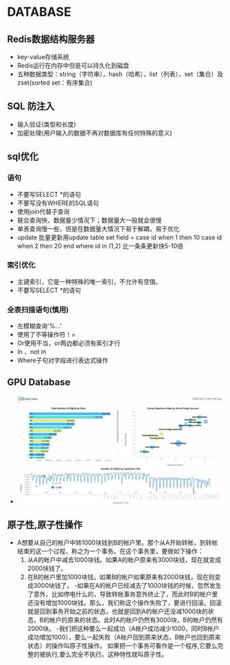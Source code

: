 # DATABASE
## Redis数据结构服务器
- key-value存储系统
- Redis运行在内存中但是可以持久化到磁盘
- 五种数据类型：string（字符串），hash（哈希），list（列表），set（集合）及zset(sorted set：有序集合)
## SQL 防注入
- 输入验证(类型和长度)
- 加密处理(用户输入的数据不再对数据库有任何特殊的意义)
## sql优化
### 语句
- 不要写SELECT *的语句
- 不要写没有WHERE的SQL语句
- 使用join代替子查询
- 联合查询快，数据量少情况下；数据量大一般就会很慢
- 单表查询慢一些，但是在数据量大情况下易于解耦，易于优化
- update 批量更新用update table set field = case id when 1 then 10 case id when 2 then 20 end where id in (1,2) 比一条条更新快5-10倍
### 索引优化
- 主键索引，它是一种特殊的唯一索引，不允许有空值。
- 不要写SELECT *的语句

### 全表扫描语句(慎用)
- 左模糊查询'%...'
- 使用了不等操作符！=
- Or使用不当，or两边都必须有索引才行
- In 、not in
- Where子句对字段进行表达式操作

## GPU Database
- ![avatar](https://raw.githubusercontent.com/mouse123/my-tips/master/image/gpu.gif)

## 原子性,原子性操作
- A想要从自己的帐户中转1000块钱到B的帐户里。那个从A开始转帐，到转帐结束的这一个过程，称之为一个事务。在这个事务里，要做如下操作：
   1. 从A的帐户中减去1000块钱。如果A的帐户原来有3000块钱，现在就变成2000块钱了。
   2. 在B的帐户里加1000块钱。如果B的帐户如果原来有2000块钱，现在则变成3000块钱了。
-如果在A的帐户已经减去了1000块钱的时候，忽然发生了意外，比如停电什么的，导致转帐事务意外终止了，而此时B的帐户里还没有增加1000块钱。那么，我们称这个操作失败了，要进行回滚。回滚就是回到事务开始之前的状态，也就是回到A的帐户还没减1000块的状态，B的帐户的原来的状态。此时A的帐户仍然有3000块，B的帐户仍然有2000块。
-我们把这种要么一起成功（A帐户成功减少1000，同时B帐户成功增加1000），要么一起失败（A帐户回到原来状态，B帐户也回到原来状态）的操作叫原子性操作。
如果把一个事务可看作是一个程序,它要么完整的被执行,要么完全不执行。这种特性就叫原子性。